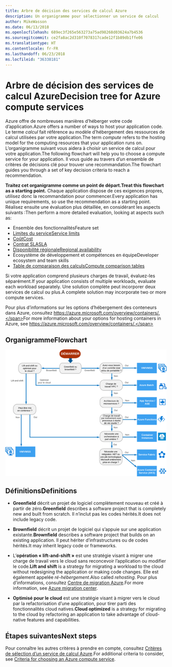 ```yaml
---
title: Arbre de décision des services de calcul Azure
description: Un organigramme pour sélectionner un service de calcul
author: MikeWasson
ms.date: 06/13/2018
ms.openlocfilehash: 689ec3f265e563273a75ad98268d03624a7b4536
ms.sourcegitcommit: ce2fa8ac2d310f7078317cade12f1b89db1ffe06
ms.translationtype: HT
ms.contentlocale: fr-FR
ms.lasthandoff: 06/23/2018
ms.locfileid: "36338181"
---
```

# <a name="decision-tree-for-azure-compute-services"></a><span data-ttu-id="4dee9-103">Arbre de décision des services de calcul Azure</span><span class="sxs-lookup"><span data-stu-id="4dee9-103">Decision tree for Azure compute services</span></span>

<span data-ttu-id="4dee9-104">Azure offre de nombreuses manières d’héberger votre code d’application.</span><span class="sxs-lookup"><span data-stu-id="4dee9-104">Azure offers a number of ways to host your application code.</span></span> <span data-ttu-id="4dee9-105">Le terme *calcul* fait référence au modèle d’hébergement des ressources de calcul utilisées par votre application.</span><span class="sxs-lookup"><span data-stu-id="4dee9-105">The term *compute* refers to the hosting model for the computing resources that your application runs on.</span></span> <span data-ttu-id="4dee9-106">L’organigramme suivant vous aidera à choisir un service de calcul pour votre application.</span><span class="sxs-lookup"><span data-stu-id="4dee9-106">The following flowchart will help you to choose a compute service for your application.</span></span> <span data-ttu-id="4dee9-107">Il vous guide au travers d’un ensemble de critères de décisions clé pour trouver une recommandation.</span><span class="sxs-lookup"><span data-stu-id="4dee9-107">The flowchart guides you through a set of key decision criteria to reach a recommendation.</span></span> 

<span data-ttu-id="4dee9-108">**Traitez cet organigramme comme un point de départ.**</span><span class="sxs-lookup"><span data-stu-id="4dee9-108">**Treat this flowchart as a starting point.**</span></span> <span data-ttu-id="4dee9-109">Chaque application dispose de ces exigences propres, utilisez donc la recommandation pour commencer.</span><span class="sxs-lookup"><span data-stu-id="4dee9-109">Every application has unique requirements, so use the recommendation as a starting point.</span></span> <span data-ttu-id="4dee9-110">Réalisez ensuite une évaluation plus détaillée, en considérant les aspects suivants :</span><span class="sxs-lookup"><span data-stu-id="4dee9-110">Then perform a more detailed evaluation, looking at aspects such as:</span></span>
 
- <span data-ttu-id="4dee9-111">Ensemble des fonctionnalités</span><span class="sxs-lookup"><span data-stu-id="4dee9-111">Feature set</span></span>
- [<span data-ttu-id="4dee9-112">Limites du service</span><span class="sxs-lookup"><span data-stu-id="4dee9-112">Service limits</span></span>](/azure/azure-subscription-service-limits)
- [<span data-ttu-id="4dee9-113">Coût</span><span class="sxs-lookup"><span data-stu-id="4dee9-113">Cost</span></span>](https://azure.microsoft.com/pricing/)
- [<span data-ttu-id="4dee9-114">Contrat SLA</span><span class="sxs-lookup"><span data-stu-id="4dee9-114">SLA</span></span>](https://azure.microsoft.com/support/legal/sla/)
- [<span data-ttu-id="4dee9-115">Disponibilité régionale</span><span class="sxs-lookup"><span data-stu-id="4dee9-115">Regional availability</span></span>](https://azure.microsoft.com/global-infrastructure/services/)
- <span data-ttu-id="4dee9-116">Écosystème de développement et compétences en équipe</span><span class="sxs-lookup"><span data-stu-id="4dee9-116">Developer ecosystem and team skills</span></span>
- [<span data-ttu-id="4dee9-117">Table de comparaison des calculs</span><span class="sxs-lookup"><span data-stu-id="4dee9-117">Compute comparison tables</span></span>](./compute-comparison.md)

<span data-ttu-id="4dee9-118">Si votre application comprend plusieurs charges de travail, évaluez-les séparément.</span><span class="sxs-lookup"><span data-stu-id="4dee9-118">If your application consists of multiple workloads, evaluate each workload separately.</span></span> <span data-ttu-id="4dee9-119">Une solution complète peut incorporer deux services de calcul ou plus.</span><span class="sxs-lookup"><span data-stu-id="4dee9-119">A complete solution may incorporate two or more compute services.</span></span>

<span data-ttu-id="4dee9-120">Pour plus d’informations sur les options d’hébergement des conteneurs dans Azure, consultez https://azure.microsoft.com/overview/containers/.</span><span class="sxs-lookup"><span data-stu-id="4dee9-120">For more information about your options for hosting containers in Azure, see https://azure.microsoft.com/overview/containers/.</span></span>

## <a name="flowchart"></a><span data-ttu-id="4dee9-121">Organigramme</span><span class="sxs-lookup"><span data-stu-id="4dee9-121">Flowchart</span></span>

![](../images/compute-decision-tree.svg)

## <a name="definitions"></a><span data-ttu-id="4dee9-122">Définitions</span><span class="sxs-lookup"><span data-stu-id="4dee9-122">Definitions</span></span>

- <span data-ttu-id="4dee9-123">**Greenfield** décrit un projet de logiciel complètement nouveau et créé à partir de zéro.</span><span class="sxs-lookup"><span data-stu-id="4dee9-123">**Greenfield** describes a software project that is completely new and built from scratch.</span></span> <span data-ttu-id="4dee9-124">Il n’inclut pas les codes hérités.</span><span class="sxs-lookup"><span data-stu-id="4dee9-124">It does not include legacy code.</span></span> 

- <span data-ttu-id="4dee9-125">**Brownfield** décrit un projet de logiciel qui s’appuie sur une application existante.</span><span class="sxs-lookup"><span data-stu-id="4dee9-125">**Brownfield** describes a software project that builds on an existing application.</span></span> <span data-ttu-id="4dee9-126">Il peut hériter d’infrastructures ou de codes hérités.</span><span class="sxs-lookup"><span data-stu-id="4dee9-126">It may inherit legacy code or frameworks.</span></span>

- <span data-ttu-id="4dee9-127">L’**opération « lift-and-shift »** est une stratégie visant à migrer une charge de travail vers le cloud sans reconcevoir l’application ou modifier le code.</span><span class="sxs-lookup"><span data-stu-id="4dee9-127">**Lift and shift** is a strategy for migrating a workload to the cloud without redesigning the application or making code changes.</span></span> <span data-ttu-id="4dee9-128">Elle est également appelée *ré-hébergement*.</span><span class="sxs-lookup"><span data-stu-id="4dee9-128">Also called *rehosting*.</span></span> <span data-ttu-id="4dee9-129">Pour plus d’informations, consultez [Centre de migration Azure](https://azure.microsoft.com/migration/).</span><span class="sxs-lookup"><span data-stu-id="4dee9-129">For more information, see [Azure migration center](https://azure.microsoft.com/migration/).</span></span>

- <span data-ttu-id="4dee9-130">**Optimisé pour le cloud** est une stratégie visant à migrer vers le cloud par la refactorisation d’une application, pour tirer parti des fonctionnalités cloud natives.</span><span class="sxs-lookup"><span data-stu-id="4dee9-130">**Cloud optimized** is a strategy for migrating to the cloud by refactoring an application to take advantage of cloud-native features and capabilities.</span></span>

## <a name="next-steps"></a><span data-ttu-id="4dee9-131">Étapes suivantes</span><span class="sxs-lookup"><span data-stu-id="4dee9-131">Next steps</span></span>

<span data-ttu-id="4dee9-132">Pour connaître les autres critères à prendre en compte, consultez [Critères de sélection d’un service de calcul Azure](./compute-comparison.md).</span><span class="sxs-lookup"><span data-stu-id="4dee9-132">For additional criteria to consider, see [Criteria for choosing an Azure compute service](./compute-comparison.md).</span></span>
